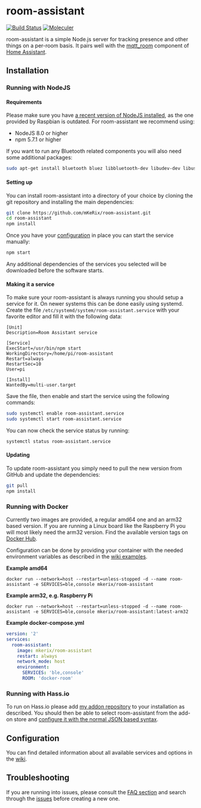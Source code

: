 # room-assistant

[![Build Status](https://travis-ci.org/mKeRix/room-assistant.svg?branch=master)](https://travis-ci.org/mKeRix/room-assistant)
[![Moleculer](https://img.shields.io/badge/Powered%20by-Moleculer-green.svg?colorB=0e83cd)](https://moleculer.services)

room-assistant is a simple Node.js server for tracking presence and other things on a per-room basis.
It pairs well with the [mqtt_room](https://home-assistant.io/components/sensor.mqtt_room/) component of [Home Assistant](https://home-assistant.io/).

## Installation

### Running with NodeJS

#### Requirements

Please make sure you have [a recent version of NodeJS installed](https://nodejs.org/en/download/package-manager/#debian-and-ubuntu-based-linux-distributions), as the one provided by Raspbian is outdated. 
For room-assistant we recommend using:

- NodeJS 8.0 or higher
- npm 5.7.1 or higher

If you want to run any Bluetooth related components you will also need some additional packages:

```bash
sudo apt-get install bluetooth bluez libbluetooth-dev libudev-dev libusb-1.0-0-dev
```

#### Setting up

You can install room-assistant into a directory of your choice by cloning the git repository and installing the main dependencies:

```bash
git clone https://github.com/mKeRix/room-assistant.git
cd room-assistant
npm install
```

Once you have your [configuration](https://github.com/mKeRix/room-assistant/wiki/Configuration) in place you can start the service manually:

```bash
npm start
```

Any additional dependencies of the services you selected will be downloaded before the software starts.

#### Making it a service

To make sure your room-assistant is always running you should setup a service for it. On newer systems this can be done easily using systemd.
Create the file `/etc/systemd/system/room-assistant.service` with your favorite editor and fill it with the following data:

```
[Unit]
Description=Room Assistant service

[Service]
ExecStart=/usr/bin/npm start
WorkingDirectory=/home/pi/room-assistant
Restart=always
RestartSec=10
User=pi

[Install]
WantedBy=multi-user.target
```

Save the file, then enable and start the service using the following commands:

```bash
sudo systemctl enable room-assistant.service
sudo systemctl start room-assistant.service
```

You can now check the service status by running:

```bash
systemctl status room-assistant.service
```

#### Updating

To update room-assistant you simply need to pull the new version from GitHub and update the dependencies:

```bash
git pull
npm install
```

### Running with Docker

Currently two images are provided, a regular amd64 one and an arm32 based version. If you are running a Linux board like the Raspberry Pi you will most likely need the arm32 version. Find the available version tags on [Docker Hub](https://hub.docker.com/r/mkerix/room-assistant/).

Configuration can be done by providing your container with the needed environment variables as described in the [wiki examples](https://github.com/mKeRix/room-assistant/wiki/Configuration).

**Example amd64**

```
docker run --network=host --restart=unless-stopped -d --name room-assistant -e SERVICES=ble,console mkerix/room-assistant
``` 

**Example arm32, e.g. Raspberry Pi**

```
docker run --network=host --restart=unless-stopped -d --name room-assistant -e SERVICES=ble,console mkerix/room-assistant:latest-arm32
```

**Example docker-compose.yml**

```yaml
version: '2'
services:
  room-assistant:
    image: mkerix/room-assistant
    restart: always
    network_mode: host
    environment:
      SERVICES: 'ble,console'
      ROOM: 'docker-room'
```

### Running with Hass.io

To run on Hass.io please add [my addon repository](https://github.com/mKeRix/hassio-repo) to your installation as described.
You should then be able to select room-assistant from the add-on store and [configure it with the normal JSON based syntax](https://github.com/mKeRix/room-assistant/wiki/Configuration).

## Configuration

You can find detailed information about all available services and options in the [wiki](https://github.com/mKeRix/room-assistant/wiki/Configuration).

## Troubleshooting

If you are running into issues, please consult the [FAQ section](https://github.com/mKeRix/room-assistant/wiki/FAQ) and search through the [issues](https://github.com/mKeRix/room-assistant/issues) before creating a new one.
